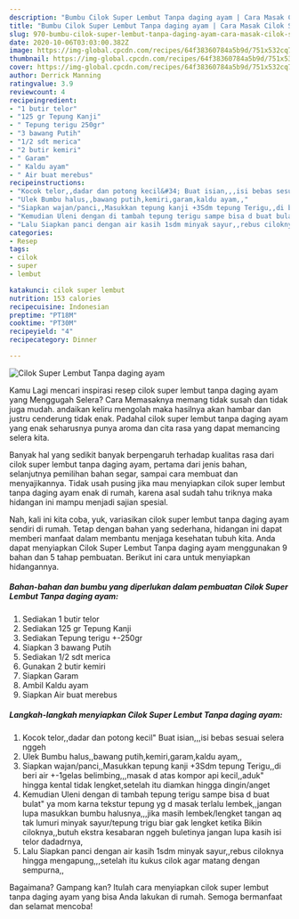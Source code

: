 ```yaml
---
description: "Bumbu Cilok Super Lembut Tanpa daging ayam | Cara Masak Cilok Super Lembut Tanpa daging ayam Yang Lezat Sekali"
title: "Bumbu Cilok Super Lembut Tanpa daging ayam | Cara Masak Cilok Super Lembut Tanpa daging ayam Yang Lezat Sekali"
slug: 970-bumbu-cilok-super-lembut-tanpa-daging-ayam-cara-masak-cilok-super-lembut-tanpa-daging-ayam-yang-lezat-sekali
date: 2020-10-06T03:03:00.382Z
image: https://img-global.cpcdn.com/recipes/64f38360784a5b9d/751x532cq70/cilok-super-lembut-tanpa-daging-ayam-foto-resep-utama.jpg
thumbnail: https://img-global.cpcdn.com/recipes/64f38360784a5b9d/751x532cq70/cilok-super-lembut-tanpa-daging-ayam-foto-resep-utama.jpg
cover: https://img-global.cpcdn.com/recipes/64f38360784a5b9d/751x532cq70/cilok-super-lembut-tanpa-daging-ayam-foto-resep-utama.jpg
author: Derrick Manning
ratingvalue: 3.9
reviewcount: 4
recipeingredient:
- "1 butir telor"
- "125 gr Tepung Kanji"
- " Tepung terigu 250gr"
- "3 bawang Putih"
- "1/2 sdt merica"
- "2 butir kemiri"
- " Garam"
- " Kaldu ayam"
- " Air buat merebus"
recipeinstructions:
- "Kocok telor,,dadar dan potong kecil&#34; Buat isian,,,isi bebas sesuai selera nggeh"
- "Ulek Bumbu halus,,bawang putih,kemiri,garam,kaldu ayam,,"
- "Siapkan wajan/panci,,Masukkan tepung kanji +3Sdm tepung Terigu,,di beri air +-1gelas belimbing,,,masak d atas kompor api kecil,,aduk&#34; hingga kental tidak lengket,setelah itu diamkan hingga dingin/anget"
- "Kemudian Uleni dengan di tambah tepung terigu sampe bisa d buat bulat&#34; ya mom karna tekstur tepung yg d masak terlalu lembek,,jangan lupa masukkan bumbu halusnya,,,jika masih lembek/lengket tangan aq tak lumuri minyak sayur/tepung trigu biar gak lengket ketika Bikin ciloknya,,butuh ekstra kesabaran nggeh buletinya jangan lupa kasih isi telor dadadrnya,"
- "Lalu Siapkan panci dengan air kasih 1sdm minyak sayur,,rebus ciloknya hingga mengapung,,,setelah itu kukus cilok agar matang dengan sempurna,,"
categories:
- Resep
tags:
- cilok
- super
- lembut

katakunci: cilok super lembut 
nutrition: 153 calories
recipecuisine: Indonesian
preptime: "PT18M"
cooktime: "PT30M"
recipeyield: "4"
recipecategory: Dinner

---
```



![Cilok Super Lembut Tanpa daging ayam](https://img-global.cpcdn.com/recipes/64f38360784a5b9d/751x532cq70/cilok-super-lembut-tanpa-daging-ayam-foto-resep-utama.jpg)

Kamu Lagi mencari inspirasi resep cilok super lembut tanpa daging ayam yang Menggugah Selera? Cara Memasaknya memang tidak susah dan tidak juga mudah. andaikan keliru mengolah maka hasilnya akan hambar dan justru cenderung tidak enak. Padahal cilok super lembut tanpa daging ayam yang enak seharusnya punya aroma dan cita rasa yang dapat memancing selera kita.

Banyak hal yang sedikit banyak berpengaruh terhadap kualitas rasa dari cilok super lembut tanpa daging ayam, pertama dari jenis bahan, selanjutnya pemilihan bahan segar, sampai cara membuat dan menyajikannya. Tidak usah pusing jika mau menyiapkan cilok super lembut tanpa daging ayam enak di rumah, karena asal sudah tahu triknya maka hidangan ini mampu menjadi sajian spesial.




Nah, kali ini kita coba, yuk, variasikan cilok super lembut tanpa daging ayam sendiri di rumah. Tetap dengan bahan yang sederhana, hidangan ini dapat memberi manfaat dalam membantu menjaga kesehatan tubuh kita. Anda dapat menyiapkan Cilok Super Lembut Tanpa daging ayam menggunakan 9 bahan dan 5 tahap pembuatan. Berikut ini cara untuk menyiapkan hidangannya.

<!--inarticleads1-->

##### Bahan-bahan dan bumbu yang diperlukan dalam pembuatan Cilok Super Lembut Tanpa daging ayam:

1. Sediakan 1 butir telor
1. Sediakan 125 gr Tepung Kanji
1. Sediakan  Tepung terigu +-250gr
1. Siapkan 3 bawang Putih
1. Sediakan 1/2 sdt merica
1. Gunakan 2 butir kemiri
1. Siapkan  Garam
1. Ambil  Kaldu ayam
1. Siapkan  Air buat merebus




<!--inarticleads2-->

##### Langkah-langkah menyiapkan Cilok Super Lembut Tanpa daging ayam:

1. Kocok telor,,dadar dan potong kecil&#34; Buat isian,,,isi bebas sesuai selera nggeh
1. Ulek Bumbu halus,,bawang putih,kemiri,garam,kaldu ayam,,
1. Siapkan wajan/panci,,Masukkan tepung kanji +3Sdm tepung Terigu,,di beri air +-1gelas belimbing,,,masak d atas kompor api kecil,,aduk&#34; hingga kental tidak lengket,setelah itu diamkan hingga dingin/anget
1. Kemudian Uleni dengan di tambah tepung terigu sampe bisa d buat bulat&#34; ya mom karna tekstur tepung yg d masak terlalu lembek,,jangan lupa masukkan bumbu halusnya,,,jika masih lembek/lengket tangan aq tak lumuri minyak sayur/tepung trigu biar gak lengket ketika Bikin ciloknya,,butuh ekstra kesabaran nggeh buletinya jangan lupa kasih isi telor dadadrnya,
1. Lalu Siapkan panci dengan air kasih 1sdm minyak sayur,,rebus ciloknya hingga mengapung,,,setelah itu kukus cilok agar matang dengan sempurna,,




Bagaimana? Gampang kan? Itulah cara menyiapkan cilok super lembut tanpa daging ayam yang bisa Anda lakukan di rumah. Semoga bermanfaat dan selamat mencoba!
